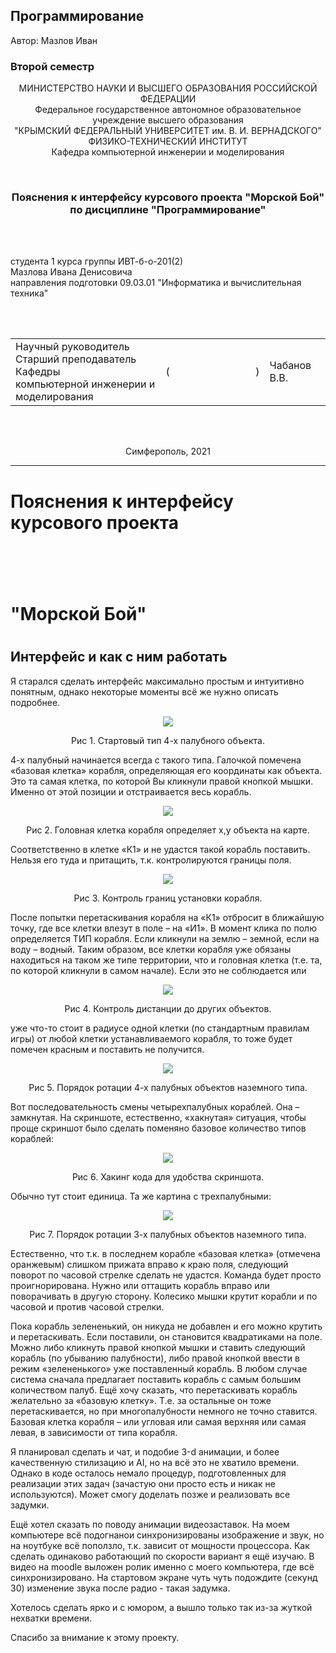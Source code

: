 ## Программирование
​Автор: Мазлов Иван
​<br><h3> Второй семестр </h3>
<p align="center">МИНИСТЕРСТВО НАУКИ  И ВЫСШЕГО ОБРАЗОВАНИЯ РОССИЙСКОЙ ФЕДЕРАЦИИ<br>
Федеральное государственное автономное образовательное учреждение высшего образования<br>
"КРЫМСКИЙ ФЕДЕРАЛЬНЫЙ УНИВЕРСИТЕТ им. В. И. ВЕРНАДСКОГО"<br>
ФИЗИКО-ТЕХНИЧЕСКИЙ ИНСТИТУТ<br>
Кафедра компьютерной инженерии и моделирования</p>
<br>
<h3 align="center">Пояснения к интерфейсу курсового проекта "Морской Бой"<br> по дисциплине "Программирование"</h3>
<br><br>
<p>студента 1 курса группы ИВТ-б-о-201(2)<br>
Мазлова Ивана Денисовича<br>
направления подготовки 09.03.01 "Информатика и вычислительная техника"</p>
<br><br>
<table>
<tr><td>Научный руководитель<br> Старший преподаватель Кафедры<br> компьютерной инженерии и моделирования</td>
<td>(&nbsp;&nbsp;&nbsp;&nbsp;&nbsp;&nbsp;&nbsp;&nbsp;&nbsp;&nbsp;&nbsp;&nbsp;&nbsp;&nbsp;&nbsp;&nbsp;&nbsp;&nbsp;&nbsp;&nbsp;&nbsp;&nbsp;&nbsp;&nbsp;&nbsp;&nbsp;&nbsp;&nbsp;&nbsp;&nbsp;&nbsp;&nbsp;)</td>
<td>Чабанов В.В.</td>
</tr>
</table>
<br><br>
<p align="center" > Симферополь, 2021</p>
<hr>


<p align="center"><h1>Пояснения к интерфейсу курсового проекта<h1></p>
<br><p align="center"><h1>"Морской Бой"<h1></p>

<h2>Интерфейс и как с ним работать</h2>
Я старался сделать интерфейс максимально простым и интуитивно понятным, однако некоторые моменты всё же нужно описать подробнее.


<p align="center"><img src="pic/img1.png"></p>
<p align="center">Рис 1. Стартовый тип 4-х палубного объекта.</p>

4-х палубный начинается всегда с такого типа. Галочкой помечена «базовая клетка» корабля, определяющая его координаты как объекта. Это та самая клетка, по которой Вы кликнули правой кнопкой мышки. Именно от этой позиции и отстраивается весь корабль.
<p align="center"><img src="pic/img2.png"></p>
<p align="center">Рис 2. Головная клетка корабля определяет x,y объекта на карте.</p>
   
Соответственно в клетке «К1» и не удастся такой корабль поставить. Нельзя его туда и притащить, т.к. контролируются границы поля.
<p align="center"><img src="pic/img3.png"></p>
<p align="center">Рис 3. Контроль границ установки корабля.</p>

 
После попытки перетаскивания корабля на «К1» отбросит в ближайшую точку, где все клетки влезут в поле – на «И1».
В момент клика по полю определяется ТИП корабля. Если кликнули на землю – земной, если на воду – водный. Таким образом, все клетки корабля уже обязаны находиться на таком же типе территории, что и головная клетка (т.е. та, по которой кликнули в самом начале). Если это не соблюдается или 
<p align="center"><img src="pic/img4.png"></p>
<p align="center">Рис 4. Контроль дистанции до других объектов.</p>
 
уже что-то стоит в радиусе одной клетки (по стандартным правилам игры) от любой клетки устанавливаемого корабля, то тоже будет помечен красным и поставить не получится.

<p align="center"><img src="pic/img5.png"></p>
<p align="center">Рис 5. Порядок ротации 4-х палубных объектов наземного типа.</p>
 
Вот последовательность смены четырехпалубных кораблей. Она – замкнутая.
На скриншоте, естественно, «хакнутая» ситуация, чтобы проще скриншот было сделать поменяно базовое количество типов кораблей:

<p align="center"><img src="pic/img6.png"></p>
<p align="center">Рис 6. Хакинг кода для удобства скриншота.</p> 

Обычно тут стоит единица.
Та же картина с трехпалубными:

<p align="center"><img src="pic/img7.png"></p>
<p align="center">Рис 7. Порядок ротации 3-х палубных объектов наземного типа.</p>  

Естественно, что т.к. в последнем корабле «базовая клетка» (отмечена оранжевым) слишком прижата вправо к краю поля, следующий поворот по часовой стрелке сделать не удастся. Команда будет просто проигнорирована. Нужно или оттащить корабль вправо или поворачивать в другую сторону.
Колесико мышки крутит корабли и по часовой и против часовой стрелки.

Пока корабль зелененький, он никуда не добавлен и его можно крутить и перетаскивать. Если поставили, он становится квадратиками на поле. Можно либо кликнуть правой кнопкой мышки и ставить следующий корабль (по убыванию палубности), либо правой кнопкой ввести в режим «зелененького» уже поставленный корабль.
В любом случае система сначала предлагает поставить корабль с самым большим количеством палуб.
Ещё хочу сказать, что перетаскивать корабль желательно за «базовую клетку». Т.е. за остальные он тоже перетаскивается, но при многопалубности немного не точно ставится.
Базовая клетка корабля – или угловая или самая верхняя или самая левая, в зависимости от типа корабля.

Я планировал сделать и чат, и подобие 3-d анимации, и более качественную стилизацию и AI, но на всё это не хватило времени. Однако в коде осталось немало процедур, подготовленных для реализации этих задач (зачастую они просто есть и никак не используются). Может смогу доделать позже и реализовать все задумки.

Ещё хотел сказать по поводу анимации видеозаставок. На моем компьютере всё подогнанои синхронизированы изображение и звук, но на ноутбуке всё поползло, т.к. зависит от мощности процессора. Как сделать одинаково работающий по скорости вариант я ещё изучаю.
В видео на moodle выложен ролик именно с моего компьютера, где всё синхронизировано.
На стартовом экране чуть чуть подождите (секунд 30) изменение звука после радио - такая задумка.

Хотелось сделать ярко и с юмором, а вышло только так из-за жуткой нехватки времени.

Спасибо за внимание к этому проекту.
